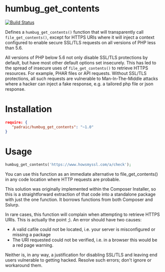 humbug_get_contents
===================

[![Build Status](https://travis-ci.org/padraic/file_get_contents.svg)](https://travis-ci.org/padraic/file_get_contents)

Defines a `humbug_get_contents()` function that will transparently call `file_get_contents()`,
except for HTTPS URIs where it will inject a context configured to enable secure
SSL/TLS requests on all versions of PHP less than 5.6.

All versions of PHP below 5.6 not only disable SSL/TLS protections by default, but
have most other default options set insecurely. This has led to
the spread of insecure uses of `file_get_contents()` to retrieve HTTPS resources. For example,
PHAR files or API requests. Without SSL/TLS protections, all such requests are vulnerable
to Man-In-The-Middle attacks where a hacker can inject a fake response, e.g. a tailored php
file or json response.

Installation
============

```json
require: {
   "padraic/humbug_get_contents": "~1.0"
}
```

Usage
=====

```php
humbug_get_contents('https://www.howsmyssl.com/a/check');
```

You can use this function as an immediate alternative to file_get_contents() in any code
location where HTTP requests are probable.

This solution was originally implemented within the Composer Installer, so this is a
straightforward extraction of that code into a standalone package with just the one function.
It borrows functions from both Composer and Sslurp.

In rare cases, this function will complain when attempting to retrieve HTTPS URIs. This is
actually the point ;). An error should have two causes:

* A valid cafile could not be located, i.e. your server is misconfigured or missing a package
* The URI requested could not be verified, i.e. in a browser this would be a red page warning.

Neither is, in any way, a justification for disabling SSL/TLS and leaving end users vulnerable
to getting hacked. Resolve such errors; don't ignore or workaround them.